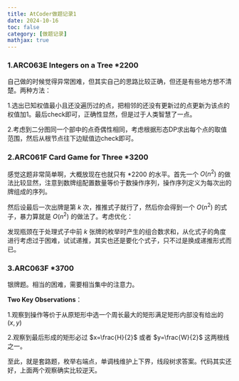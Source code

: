 ```yaml
---
title: AtCoder做题记录1
date: 2024-10-16
toc: false
category: [做题记录]
mathjax: true
---
```


### 1.ARC063E Integers on a Tree *2200

自己做的时候觉得异常困难，但其实自己的思路比较正确，但还是有些地方想不清楚。两种方法：

1.选出已知权值最小且还没遍历过的点，把相邻的还没有更新过的点更新为该点的权值加1。最后check即可，正确性显然，但是过于人类智慧了一点。

2.考虑到二分图同一个部中的点奇偶性相同，考虑根据形态DP求出每个点的取值范围，然后从根节点往下边赋值边check即可。

### 2.ARC061F Card Game for Three *3200

感觉这题非常简单啊，大概放现在也就只有 *2200 的水平。首先一个 $O(n^2)$ 的做法比较显然，注意到数牌组配置数量等价于数操作序列，操作序列定义为每次出的牌组成的序列。

然后设最后一次出牌是第 $k$ 次，推推式子就行了，然后你会得到一个 $O(n^2)$ 的式子，暴力算就是 $O(n^2)$ 的做法了。考虑优化：

发现瓶颈在于处理式子中前 $k$ 张牌的枚举时产生的组合数求和，从化式子的角度进行考虑过于困难，试试递推，其实也还是要化个式子，只不过是换成递推形式而已。

### 3.ARC063F *3700

银牌题。相当的困难，需要相当集中的注意力。

**Two Key Observations**：

1.观察到操作等价于从原矩形中选一个周长最大的矩形满足矩形内部没有给出的 $(x,y)$

2.观察到最后形成的矩形必过 $x=\frac{H}{2}$ 或者 $y=\frac{W}{2}$ 这两根线之一。

至此，就是套路题，枚举右端点，单调栈维护上下界，线段树求答案。代码其实还好，上面两个观察确实比较逆天。
